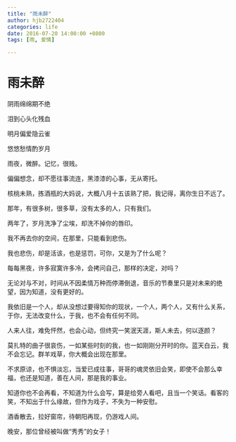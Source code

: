 ```yaml
---
title: "雨未醉"
author: hjb2722404
categories: life
date: 2016-07-20 14:00:00 +0800
tags: [雨, 爱情]

---
```

# 雨未醉

阴雨绵绵期不绝

泪到心头化残血

明月偏爱隐云雀

悠悠愁情酌岁月

雨夜，微醉。记忆，很贱。

偏偏想念，却不愿往事流连，黑漆漆的心事，无从寄托。

核桃未熟，拣酒瓶的大妈说，大概八月十五该熟了把，我记得，离你生日不远了。

那年，有很多树，很多草，没有太多的人，只有我们。

两年了，岁月洗净了尘埃，却洗不掉你的唇印。

我不再去你的空间，在那里，只能看到悲伤。

我也悲伤，却是活该，也是惩罚，可你，又是为了什么呢？

每每黑夜，许多寂寞许多冷，会拷问自己，那样的决定，对吗？

无论对与不对，时间从不因柔情万种而停滞倒退，音乐的节奏里只是对未来的绝望，因为知道，没有更好的。

我依旧是一个人，却从没想过要得知你的现状，一个人，两个人，又有什么关系，于你，无法改变什么，于我，也不会有任何不同。

人来人往，难免怦然，也会心动，但终究一笑泯天涯，斯人未去，何以逐颜？

莫扎特的曲子很哀伤，一如某些时刻的我，也一如刚刚分开时的你。蓝天白云，我不会忘记。群羊戏草，你大概会出现在那里。

不求原谅，也不惧淡忘，当爱已成往事，哥哥的魂灵依旧会笑，即使不会那么幸福，也还是知道，善在人间，那是我的事业。

知道你也不会再看，不知道为什么会写，算是给旁人看吧，且当一个笑话。看客的笑，不知出于什么缘故，但作为戏子，不失为一种安慰。

酒香散去，拉好窗帘，待朝阳再现，仍游戏人间。

晚安，那位曾经被叫做“秀秀”的女子！